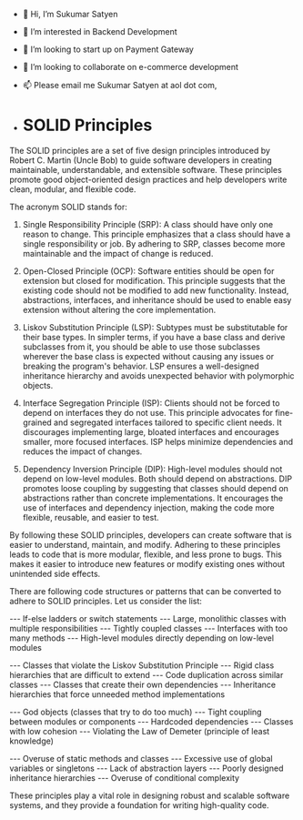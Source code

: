- 👋 Hi, I’m Sukumar Satyen
- 👀 I’m interested in Backend Development
- 🌱 I’m looking to start up on Payment Gateway
- 💞️ I’m looking to collaborate on e-commerce development
- 📫 Please email me Sukumar Satyen at aol dot com,

- # SOLID Principles

The SOLID principles are a set of five design principles introduced by Robert C. Martin (Uncle Bob) to guide software developers in creating maintainable, understandable, and extensible software. These principles promote good object-oriented design practices and help developers write clean, modular, and flexible code. 

The acronym SOLID stands for:

1. Single Responsibility Principle (SRP): A class should have only one reason to change. This principle emphasizes that a class should have a single responsibility or job. By adhering to SRP, classes become more maintainable and the impact of change is reduced.

2. Open-Closed Principle (OCP): Software entities should be open for extension but closed for modification. This principle suggests that the existing code should not be modified to add new functionality. Instead, abstractions, interfaces, and inheritance should be used to enable easy extension without altering the core implementation.

3. Liskov Substitution Principle (LSP): Subtypes must be substitutable for their base types. In simpler terms, if you have a base class and derive subclasses from it, you should be able to use those subclasses wherever the base class is expected without causing any issues or breaking the program's behavior. LSP ensures a well-designed inheritance hierarchy and avoids unexpected behavior with polymorphic objects.

4. Interface Segregation Principle (ISP): Clients should not be forced to depend on interfaces they do not use. This principle advocates for fine-grained and segregated interfaces tailored to specific client needs. It discourages implementing large, bloated interfaces and encourages smaller, more focused interfaces. ISP helps minimize dependencies and reduces the impact of changes.

5. Dependency Inversion Principle (DIP): High-level modules should not depend on low-level modules. Both should depend on abstractions. DIP promotes loose coupling by suggesting that classes should depend on abstractions rather than concrete implementations. It encourages the use of interfaces and dependency injection, making the code more flexible, reusable, and easier to test.

By following these SOLID principles, developers can create software that is easier to understand, maintain, and modify. Adhering to these principles leads to code that is more modular, flexible, and less prone to bugs. This makes it easier to introduce new features or modify existing ones without unintended side effects.

There are following code structures or patterns that can be converted to adhere to SOLID principles. Let us consider the list:

--- If-else ladders or switch statements
--- Large, monolithic classes with multiple responsibilities
--- Tightly coupled classes
--- Interfaces with too many methods
--- High-level modules directly depending on low-level modules

--- Classes that violate the Liskov Substitution Principle
--- Rigid class hierarchies that are difficult to extend
--- Code duplication across similar classes
--- Classes that create their own dependencies
--- Inheritance hierarchies that force unneeded method implementations

--- God objects (classes that try to do too much)
--- Tight coupling between modules or components
--- Hardcoded dependencies
--- Classes with low cohesion
--- Violating the Law of Demeter (principle of least knowledge)

--- Overuse of static methods and classes
--- Excessive use of global variables or singletons
--- Lack of abstraction layers
--- Poorly designed inheritance hierarchies
--- Overuse of conditional complexity

These principles play a vital role in designing robust and scalable software systems, and they provide a foundation for writing high-quality code.

<!---
suksat/suksat is a ✨ special ✨ repository because its `README.md` (this file) appears on your GitHub profile.
You can click the Preview link to take a look at your changes.
--->
